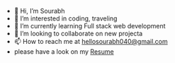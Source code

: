 - 👋 Hi, I’m Sourabh
- 👀 I’m interested in coding, traveling
- 🌱 I’m currently learning Full stack web development
- 💞️ I’m looking to collaborate on new projecta
- 📫 How to reach me at hellosourabh040@gmail.com
- please have a look on my <a href="https://drive.google.com/file/d/1rD7yealy0cyey-qmSCUcZWbBG2nsrU-W/view?usp=sharing"> Resume</a>

<!---
sour7/sour7 is a ✨ special ✨ repository because its `README.md` (this file) appears on your GitHub profile.
You can click the Preview link to take a look at your changes.
--->
